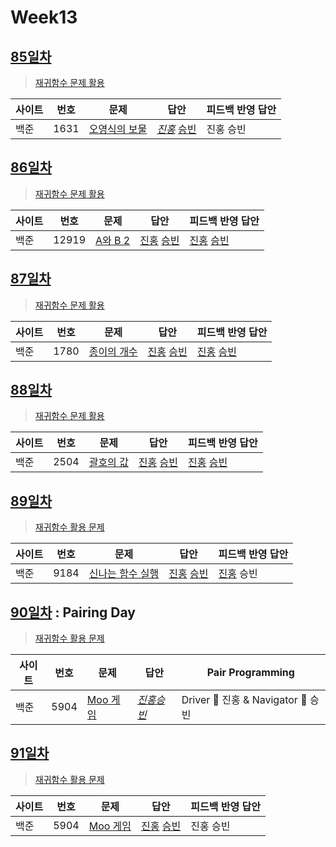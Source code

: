 # Week13

## [85일차](Day85)

> [재귀함수 문제 활용](https://www.acmicpc.net/group/workbook/view/9797/31826)

| 사이트 | 번호 | 문제                 | 답안                | 피드백 반영 답안    |
| ------ | ---- | -------------------- | ------------------- | ------------------- |
| 백준   | 1631    | [오영식의 보물](https://www.acmicpc.net/problem/1631) | *[진홍](Day85/bj1631_kjh.java)* [승빈](Day85/bj1631_wsb.java) | 진홍 승빈 |

## [86일차](Day86)

> [재귀함수 문제 활용](https://www.acmicpc.net/group/workbook/view/9797/31891)

| 사이트 | 번호 | 문제                 | 답안                | 피드백 반영 답안    |
| ------ | ---- | -------------------- | ------------------- | ------------------- |
| 백준   | 12919 | [A와 B 2](https://www.acmicpc.net/problem/12919) | [진홍](Day86/bj12919_kjh.java) [승빈](Day86/bj12919_wsb.java) | [진홍](Day86/bj12919_kjh_fb.java) [승빈](Day86/bj12919_wsb.java) |

## [87일차](Day87)

> [재귀함수 문제 활용](https://www.acmicpc.net/group/workbook/view/9797/31895)

| 사이트 | 번호 | 문제                 | 답안                | 피드백 반영 답안    |
| ------ | ---- | -------------------- | ------------------- | ------------------- |
| 백준   | 1780    | [종이의 개수](https://www.acmicpc.net/problem/1780) | [진홍](Day87/bj1780_kjh.java) [승빈](Day87/bj1780_wsb.java) | [진홍](Day87/bj1780_kjh_fb.java) [승빈](Day87/bj1780_wsb_fb.java) |

## [88일차](Day88)

> [재귀함수 문제 활용](https://www.acmicpc.net/group/workbook/view/9797/31984)

| 사이트 | 번호 | 문제                 | 답안                | 피드백 반영 답안    |
| ------ | ---- | -------------------- | ------------------- | ------------------- |
| 백준   | 2504 | [괄호의 값](https://www.acmicpc.net/problem/2504) | [진홍](Day88/bj2504_kjh.java) [승빈](Day88/bj2504_wsb.java) | [진홍](Day88/bj2504_kjh.java) [승빈](Day88/bj2504_wsb_fb.java) |

## [89일차](Day89)

> [재귀함수 활용 문제](https://www.acmicpc.net/group/workbook/view/9797/32059)

| 사이트 | 번호 | 문제                 | 답안                | 피드백 반영 답안    |
| ------ | ---- | -------------------- | ------------------- | ------------------- |
| 백준   | 9184    | [신나는 함수 실행](https://www.acmicpc.net/problem/9184) | [진홍](Day89/bj9184_kjh.java) [승빈](Day89/bj9184_wsb.java) | [진홍](Day89/bj9184_kjh.java) 승빈 |

## [90일차](Day90) : Pairing Day

> [재귀함수 활용 문제](https://www.acmicpc.net/group/workbook/view/9797/32147)

| 사이트 | 번호 | 문제                 | 답안                | Pair Programming    |
| ------ | ---- | -------------------- | ------------------- | ------------------- |
| 백준   | 5904 | [Moo 게임](https://www.acmicpc.net/problem/5904) | *[진홍승빈](Day90/bj5904_kjhwsb.java)* | Driver 🚗 진홍 & Navigator 🧭 승빈 |

## [91일차](Day91)

> [재귀함수 활용 문제](https://www.acmicpc.net/group/workbook/view/9797/32174)

| 사이트 | 번호 | 문제                 | 답안                | 피드백 반영 답안    |
| ------ | ---- | -------------------- | ------------------- | ------------------- |
| 백준   | 5904    | [Moo 게임](https://www.acmicpc.net/problem/5904) | [진홍](Day91/bj5904_kjh.java) [승빈](Day91/bj5904_wsb.java) | 진홍 승빈 |
